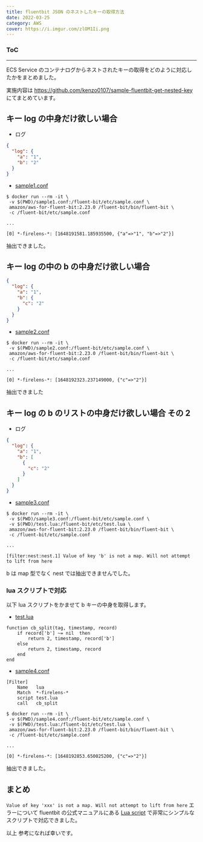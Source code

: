 ```yaml
---
title: fluentbit JSON のネストしたキーの取得方法
date: 2022-03-25
category: AWS
cover: https://i.imgur.com/zlOM1Ii.png
---
```


<div class="toc">
<div class="toc-content">
<h3 class="menu-label">ToC</h3>
<!-- toc -->
</div>
</div>

---

ECS Service のコンテナログからネストされたキーの取得をどのように対応したかをまとめました。

実施内容は https://github.com/kenzo0107/sample-fluentbit-get-nested-key にてまとめています。

<!-- more -->

## キー log の中身だけ欲しい場合

- ログ

```json
{
  "log": {
    "a": "1",
    "b": "2"
  }
}
```

- [sample1.conf](https://github.com/kenzo0107/sample-fluentbit-get-nested-key/blob/main/sample1.conf)

```console
$ docker run --rm -it \
 -v $(PWD)/sample1.conf:/fluent-bit/etc/sample.conf \
 amazon/aws-for-fluent-bit:2.23.0 /fluent-bit/bin/fluent-bit \
 -c /fluent-bit/etc/sample.conf

...

[0] *-firelens-*: [1648191581.185935500, {"a"=>"1", "b"=>"2"}]
```

抽出できました。

## キー log の中の b の中身だけ欲しい場合

```json
{
  "log": {
    "a": "1",
    "b": {
      "c": "2"
    }
  }
}
```

- [sample2.conf](https://github.com/kenzo0107/sample-fluentbit-get-nested-key/blob/main/sample2.conf)

```console
$ docker run --rm -it \
 -v $(PWD)/sample2.conf:/fluent-bit/etc/sample.conf \
 amazon/aws-for-fluent-bit:2.23.0 /fluent-bit/bin/fluent-bit \
 -c /fluent-bit/etc/sample.conf

...

[0] *-firelens-*: [1648192323.237149000, {"c"=>"2"}]
```

抽出できました

## キー log の b のリストの中身だけ欲しい場合 その 2

- ログ

```json
{
  "log": {
    "a": "1",
    "b": [
      {
        "c": "2"
      }
    ]
  }
}
```

- [sample3.conf](https://github.com/kenzo0107/sample-fluentbit-get-nested-key/blob/main/sample3.conf)

```console
$ docker run --rm -it \
 -v $(PWD)/sample3.conf:/fluent-bit/etc/sample.conf \
 -v $(PWD)/test.lua:/fluent-bit/etc/test.lua \
 amazon/aws-for-fluent-bit:2.23.0 /fluent-bit/bin/fluent-bit \
 -c /fluent-bit/etc/sample.conf

...

[filter:nest:nest.1] Value of key 'b' is not a map. Will not attempt to lift from here
```

b は map 型でなく nest では抽出できませんでした。

### lua スクリプトで対応

以下 lua スクリプトをかませて b キーの中身を取得します。

- [test.lua](https://github.com/kenzo0107/sample-fluentbit-get-nested-key/blob/main/test.lua)

```
function cb_split(tag, timestamp, record)
    if record['b'] ~= nil  then
        return 2, timestamp, record['b']
    else
        return 2, timestamp, record
    end
end
```

- [sample4.conf](https://github.com/kenzo0107/sample-fluentbit-get-nested-key/blob/main/sample4.conf)

```
[Filter]
    Name   lua
    Match  *-firelens-*
    script test.lua
    call   cb_split
```

```console
$ docker run --rm -it \
 -v $(PWD)/sample4.conf:/fluent-bit/etc/sample.conf \
 -v $(PWD)/test.lua:/fluent-bit/etc/test.lua \
 amazon/aws-for-fluent-bit:2.23.0 /fluent-bit/bin/fluent-bit \
 -c /fluent-bit/etc/sample.conf

...

[0] *-firelens-*: [1648192853.650025200, {"c"=>"2"}]
```

抽出できました。

## まとめ

`Value of key 'xxx' is not a map. Will not attempt to lift from here` エラーについて
fluentbit の公式マニュアルにある [Lua script](https://docs.fluentbit.io/manual/pipeline/filters/lua#lua-script) で非常にシンプルなスクリプトで対応できました。

以上
参考になれば幸いです。
